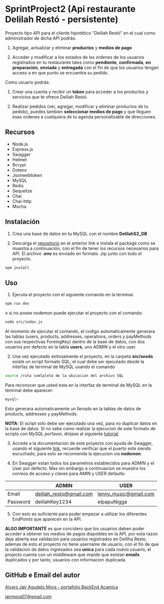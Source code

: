 # SprintProject2 (Api restaurante Delilah Restó - persistente)

Proyecto tipo API para el cliente hipotético "Delilah Restó" en el cual como administrador de dicha API podrás:

1. Agregar, actualizar y eliminar **productos** y **medios de pago**

2. Acceder y modificar a los estados de las ordenes de los usuarios registrados en tu restaurante tales como **pendiente**, **confirmada**, **en preparación**, **enviada** y **entregada** con el fin de que los usuarios tengan acceso a en que punto se encuentra su pedido.

Como usuario podrás:

1. Crear una cuenta y recibir un **token** para acceder a los productos y servicios que te ofrece Delilah Restó.

2. Realizar pedidos (ver, agregar, modificar y eliminar productos de tu pedido), puedes tambien **seleccionar medios de pago**  y que lleguen esas ordenes a cualquiera de tu agenda personalizable de direcciones.

## Recursos 

- Node.js
- Express.js
- Swagger
- Helmet
- Bcrypt
- Dotenv
- Jsonwebtoken
- MySQL
- Redis
- Sequelize
- Chai
- Chai-http
- Mocha

## Instalación 

1. Crea una base de datos en tu MySQL con el nombre **DelilahS2_DB**

2. Descarga el [repositorio](https://github.com/jairMora007/PortafolioAcamica/tree/main/Sprint2) en el anterior link e instala el package como se muestra a continuación, con el fin de tener los recursos necesarios para API. El archivo **.env** es enviado en formato .zip junto con todo el proyecto.  

```bash
npm install
```

## Uso
1. Ejecuta el proyecto con el siguiente comando en la terminar. 
```bash
npm run dev
``` 
o si no posee nodemon puede ejecutar el proyecto con el comando:
```bash
node src/index.js
``` 
Al momento de ejecutar el comando, el codigo automaticamente generara las tablas (users, products, addresses, operations, orders y payMethods con sus respectivas ForeingKey) dentro de la base de datos, con dos usuarios por defecto en la tabla **users**, uno ADMIN y el otro user. 

2. Una vez ejecutado exitosamente el proyecto, en la carpeta **src/seeds** existe un script formato SQL, el cual debe ser ejecutado desde la interfaz de terminal de MySQL usando el comando 

```bash
source /ruta comlpleta de la ubicacion del archivo SQL
```

Para reconocer que usted esta en la interfaz de terminal de MySQL en la temrinal debe aparecer:
```bash
mysql> 
```

Esto generara automaticamente un llenado en la tablas de datos de products, addresses y payMethods.

**NOTA:** El script solo debe ser ejecutado una vez, para no duplicar datos en la base de datos. Si no sabe como realizar la ejecucion de este formato de scripts con MySQL porfavor, dirijase al siguiente [tutorial](https://www.youtube.com/watch?v=SGSzBqz30Rs).  

3. Accede a la documentacion de este proyecto con ayuda de Swagger, usando el siguiente [link](http://localhost:5000/api-docs), recuerde verificar que el puerto este siendo escuchado, para esto se recomienda la ejecucion via **nodemon**.

4. En Swagger estan todos los parametros establecidos para ADMIN y el User por defecto. Mas sin embargo a continuacion se muestra los correos de acceso y claves para AMIN y USER defaults: 

|                |ADMIN                          |USER                         |
|----------------|-------------------------------|-----------------------------|
|Email           | delilah_resto@gmail.com       |lenny_music@gmail.com        |
|Password        |    delilahKey1234             | elpapuNigga                 |


5. Con esto es suficiente para poder empezar a utilizar los diferentes EndPoints que aparecen en la API.

**ALGO IMPORTANTE** es que concidero que los usuarios deben poder acceder a obtener los medios de pagos dispoibles en la API, por esta razon deje abierta esa validacion para usuarios registrados en Delilha Resto, ademas de esto el proyecto no tiene username de usuario, con el fin de que la validacion de datos ingresados sea **unica** para cada nuevo usuario, el projecto cuenta con un middleware que impide que existan **emails** duplicados y por tanto, usuarios con informacion duplicada. 


## GitHub e Email del autor 
[Alvaro Jair Agudelo Mora - portafolio BackEnd Acamica](https://github.com/jairMora007)

jairmora07@gmail.com